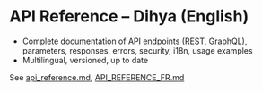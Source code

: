# API Reference – Dihya (English)

- Complete documentation of API endpoints (REST, GraphQL), parameters, responses, errors, security, i18n, usage examples
- Multilingual, versioned, up to date

See [api_reference.md](api_reference.md), [API_REFERENCE_FR.md](API_REFERENCE_FR.md)
